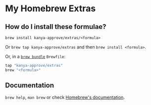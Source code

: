 # My Homebrew Extras

## How do I install these formulae?

`brew install kanya-approve/extras/<formula>`

Or `brew tap kanya-approve/extras` and then `brew install <formula>`.

Or, in a [`brew bundle`](https://github.com/Homebrew/homebrew-bundle) `Brewfile`:

```ruby
tap "kanya-approve/extras"
brew "<formula>"
```

## Documentation

`brew help`, `man brew` or check [Homebrew's documentation](https://docs.brew.sh).
